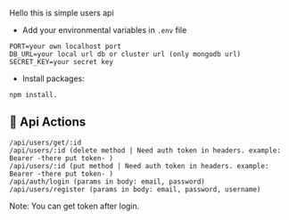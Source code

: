 Hello this is simple users api

- Add your environmental variables in `.env` file

```
PORT=your own localhost port
DB_URL=your local url db or cluster url (only mongodb url)
SECRET_KEY=your secret key
```

- Install packages: 
```
npm install.
```

## 🎈 Api Actions
```
/api/users/get/:id
/api/users/:id (delete method | Need auth token in headers. example: Bearer -there put token- )
/api/users/:id (put method | Need auth token in headers. example: Bearer -there put token- )
/api/auth/login (params in body: email, password)
/api/users/register (params in body: email, password, username)
```

Note: You can get token after login.
